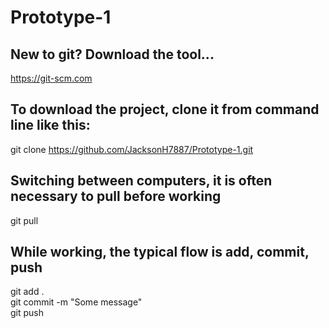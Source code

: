 # Prototype-1

## New to git? Download the tool...  
https://git-scm.com  

## To download the project, clone it from command line like this:  
git clone https://github.com/JacksonH7887/Prototype-1.git  

## Switching between computers, it is often necessary to pull before working  
git pull  

## While working, the typical flow is add, commit, push  
git add .  
git commit -m "Some message"  
git push  


